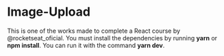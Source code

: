 # Image-Upload

This is one of the works made to complete a React course by @rocketseat_oficial.
You must install the dependencies by running <b>yarn</b> or <b>npm install</b>.
You can run it with the command <b>yarn dev</b>.

